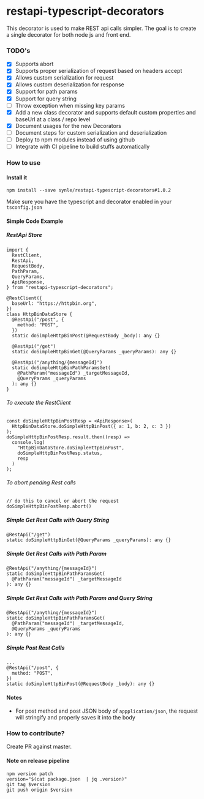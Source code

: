 # restapi-typescript-decorators
This decorator is used to make REST api calls simpler. The goal is to create a single decorator for both node js and front end.

### TODO's
- [X] Supports abort
- [X] Supports proper serialization of request based on headers accept
- [X] Allows custom serialization for request
- [X] Allows custom deserialization for response
- [X] Support for path params
- [X] Support for query string
- [ ] Throw exception when missing key params
- [X] Add a new class decorator and supports default custom properties and baseUrl at a class / repo level
- [X] Document usages for the new Decorators
- [ ] Document steps for custom serialization and deserialization
- [ ] Deploy to npm modules instead of using github
- [ ] Integrate with CI pipeline to build stuffs automatically

### How to use
#### Install it
```
npm install --save synle/restapi-typescript-decorators#1.0.2
```

Make sure you have the typescript and decorator enabled in your `tsconfig.json`

#### Simple Code Example
##### RestApi Store
```
import {
  RestClient,
  RestApi,
  RequestBody,
  PathParam,
  QueryParams,
  ApiResponse,
} from "restapi-typescript-decorators";

@RestClient({
  baseUrl: "https://httpbin.org",
})
class HttpBinDataStore {
  @RestApi("/post", {
    method: "POST",
  })
  static doSimpleHttpBinPost(@RequestBody _body): any {}

  @RestApi("/get")
  static doSimpleHttpBinGet(@QueryParams _queryParams): any {}

  @RestApi("/anything/{messageId}")
  static doSimpleHttpBinPathParamsGet(
    @PathParam("messageId") _targetMessageId,
    @QueryParams _queryParams
  ): any {}
}
```

###### To execute the RestClient
```
const doSimpleHttpBinPostResp = <ApiResponse>(
  HttpBinDataStore.doSimpleHttpBinPost({ a: 1, b: 2, c: 3 })
);
doSimpleHttpBinPostResp.result.then((resp) =>
  console.log(
    "HttpBinDataStore.doSimpleHttpBinPost",
    doSimpleHttpBinPostResp.status,
    resp
  )
);
```

###### To abort pending Rest calls
```
// do this to cancel or abort the request
doSimpleHttpBinPostResp.abort()
```

##### Simple Get Rest Calls with Query String
```
@RestApi("/get")
static doSimpleHttpBinGet(@QueryParams _queryParams): any {}
```

##### Simple Get Rest Calls with Path Param
```
@RestApi("/anything/{messageId}")
static doSimpleHttpBinPathParamsGet(
  @PathParam("messageId") _targetMessageId
): any {}
```

##### Simple Get Rest Calls with Path Param and Query String
```
@RestApi("/anything/{messageId}")
static doSimpleHttpBinPathParamsGet(
  @PathParam("messageId") _targetMessageId,
  @QueryParams _queryParams
): any {}
```

##### Simple Post Rest Calls
```
...
@RestApi("/post", {
  method: "POST",
})
static doSimpleHttpBinPost(@RequestBody _body): any {}
```


#### Notes
- For post method and post JSON body of `appplication/json`, the request will stringify and properly saves it into the body


### How to contribute?
Create PR against master.

#### Note on release pipeline
```
npm version patch
version="$(cat package.json  | jq .version)"
git tag $version
git push origin $version
```

